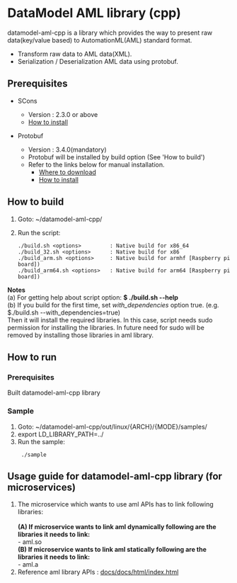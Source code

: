 # DataModel AML library (cpp)
datamodel-aml-cpp is a library which provides the way to present raw data(key/value based) to AutomationML(AML) standard format.
 - Transform raw data to AML data(XML).
 - Serialization / Deserialization AML data using protobuf.


## Prerequisites ##
- SCons
  - Version : 2.3.0 or above
  - [How to install](http://scons.org/doc/2.3.0/HTML/scons-user/c95.html)

- Protobuf
  - Version : 3.4.0(mandatory)
  - Protobuf will be installed by build option (See 'How to build')
  - Refer to the links below for manual installation.
    - [Where to download](https://github.com/google/protobuf/releases/tag/v3.4.0)
    - [How to install](https://github.com/google/protobuf/blob/master/src/README.md)

## How to build ##
1. Goto: ~/datamodel-aml-cpp/
2. Run the script:

   ```
   ./build.sh <options>         : Native build for x86_64
   ./build_32.sh <options>      : Native build for x86
   ./build_arm.sh <options>     : Native build for armhf [Raspberry pi board])
   ./build_arm64.sh <options>   : Native build for arm64 [Raspberry pi board])
   ```
**Notes** </br>
(a) For getting help about script option: **$ ./build.sh --help** </br>
(b) If you build for the first time, set <i>with_dependencies</i> option true. (e.g. $./build.sh --with_dependencies=true)<br> Then it will install the required libraries. In this case, script needs sudo permission for installing the libraries. In future need for sudo will be removed by installing those libraries in aml library.


## How to run ##

### Prerequisites ###
 Built datamodel-aml-cpp library

### Sample ###
1. Goto: ~/datamodel-aml-cpp/out/linux/{ARCH}/{MODE}/samples/
2. export LD_LIBRARY_PATH=../
3. Run the sample:
    ```
     ./sample
    ```

## Usage guide for datamodel-aml-cpp library (for microservices)

1. The microservice which wants to use aml APIs has to link following libraries:</br></br>
   **(A) If microservice wants to link aml dynamically following are the libraries it needs to link:**</br>
        - aml.so</br>
   **(B) If microservice wants to link aml statically following are the libraries it needs to link:**</br>
        - aml.a</br>
2. Reference aml library APIs : [docs/docs/html/index.html](docs/docs/html/index.html)


</br></br>